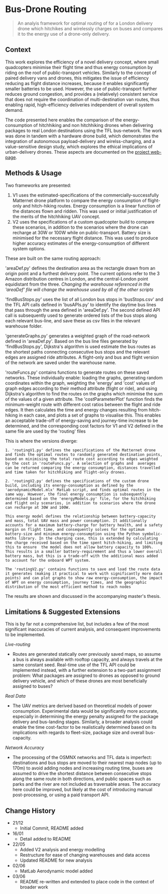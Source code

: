 # Bus-Drone Routing
> An analyis framework for  optimal routing of  for a London delivery drone which hitchikes and wirelessly charges on buses and compares it to the energy use of a drone-only delivery.


## Context
This work explores the efficiency of a novel delivery concept, where small quadcopters minimise their flight time and thus energy consumption by riding on the roof of public-transport vehicles. Similarly to the concept of paired delivery vans and drones, this mitigates the issue of efficiency reducing as flight distance increases, because it enables significantly smaller batteries to be used. However, the use of public-transport further reduces ground congestion, and provides a (relatively) consistent service that does not require the coordination of multi-destination van routes, thus enabling rapid, high-efficiency deliveries independent of overall system demand.

The code presented here enables the comparison of the energy-consumption of hitchhiking and non hitchhiking drones when delivering packages to real London destinations using the TFL bus-network. The work was done in tandem with a hardware drone build, which demonstrates the integration of autonomous payload-delivery and wirelss-charging, and a value-sensitive design study, which explores the ethical implications of urban-delivery drones. These aspects are documented on the [project web-page](www.annasoligo.co.uk/projectpages/busQuad).


## Methods & Usage

Two frameworks are presented: 
1. V1 uses the estimated-specifications of the commercially-successfully Matternet drone platform to compare the energy consumption of flight-only and hitch-hiking routes. Energy consumption is a linear function of the distances flown and ridden. This was used or initial justification of the merits of the hitchhiking UAV concept.
2. V2 uses the specifications of a custom quadcopter build to compare these scenarios, in addition to the scenarios where the drone can recharge at 30W or 100W while on public-transport. Battery size is minimised for the necessary flight distance. This was used to produce higher accuracy estimates of the energy-consumption of different system options.

These are built on the same routing approach:

'areaDef.py' defines the destination area as the rectangle drawn from an origin point and a furthest delivery point. The current options refer to the 3 Amazon distribution centres in London, and the central-London point equidistant from the three. *Changing the warehouse referenced in the 'areaDef' file will change the warehouse used by all of the other scripts*

'findBusStops.py' uses the list of all London bus stops in 'busStops.csv' and the TFL API calls defined in 'busAPIs.py' to identify the daytime bus lines that pass through the area defined in 'areaDef.py'. The second defined API call is subsequently used to generate ordered lists of the bus stops along each relevant bus-line, and save these as csv files in the relevant warehouse folder.

'generateGraphs.py' generates a weighted graph of the road-network defined in 'areaDef.py'. Based on the bus line files generated by 'findBusStops.py', Dijkstra's algorithm is used estimate the bus routes as the shortest paths connecting consecutive bus stops and the relevant edges are assigned ride attributes. A flight-only and bus and flight version of the network are saved under the warehouse name.

'routeFuncs.py' contains functions to generate routes on these saved networks. These individually enable: loading the graphs, generating random coordinates within the graph, weighting the 'energy' and 'cost' values of graph edges according to their method attribute (flight or ride), and using Dijkstra's algorithm to find the routes on the graphs which minimise the sum of the values of a given attribute. The 'costParameterPlot' function finds the minimum-weight route with different cost ratios between the flight and ride edges. It then calculates the time and energy changes resulting from hitch-hiking in each case, and plots a set of graphs to visualise this. This enables an acceptable trade-off of energy-saving and journey-time increase to be determined, and the corresponding cost factors for V1 and V2 defined in the same file are used by the 'routing' files


This is where the versions diverge:

    1. 'routingV1.py' defines the specifications of the Matternet drone and finds the optimal routes to randomly generated destination points, based on minimising the total route cost according to edges weighted by the cost in 'routeFuncs.py'. A selection of graphs and  averages can be returned comparing the energy consumption, distances travelled and time taken for hitchhiking and flight-only drones.

    2. 'routingV2.py' defines the specifications of the custom drone build, including its energy-consumption as defined by the 'aerodynamicModel.mlx' MatLab script, and finds optimal routes in the same way. However, the final energy consumption is subsequently determined based on the 'energyModels.py' file, for the hitchhiking and flight only scenarios, in addition to scenarios where the drone can recharge at 30W and 100W. 

    This energy model defines the relationship between battery-capacity and mass, total UAV mass and power consumption. It additionally accounts for a maximum battery-charge for battery health, and a safety margin on flight time, and consequently solves for the optimum battery-size and minimum energy-consumption using the Python symbolic-maths library. In the charging case, this is extended by calculating the charge received based on the time spent hitch-hiking, and limiting this to ensure  the model does not allow battery capacity to 100%. This results in a smaller battery-requirement and thus a lower overall battery mass, but this is a trade-off with the additional mass added to account for the onboard WPT system.

    The 'routingV2.py' contains functions to save and load the route data it generates (making it practical to work with significantly more data points) and can plot graphs to show raw energy-consumption, the impact of WPT on energy consumption, journey times, and the geographic distribution of the most efficient method to reach nodes

The results are shown and discussed in the accompanying master's thesis.


## Limitations & Suggested Extensions

This is by far not a comprehensive list, but includes a few of the most significant inaccuracies of current analysis, and consequent improvements to be implemented.

*Live-routing*
- Routes are generated statically over previously saved maps, so assume a bus is always available with rooftop capacity, and always travels at the same constant seed. Real-time use of the TFL API could be implemented instead, with a further extension to a two-part assignment problem: What packages are assigned to drones as opposed to ground delivery vehicle, and which of these drones are most beneficially assigned to buses?

*Real Data*
-  The UAV metrics are derived based on theoretical models of power consumption. Experimental data would be significantly more accurate, especially in determining the energy penalty assigned for the package delivery and bus-landing stages. Similarly, a broader analysis could enable the time cost-factor to be realistically determined based on its implications with regards to fleet-size, package size and overall bus-capacity.

*Network Accuracy*
- The processing of the OSMNX networks and TFL data is imperfect: destinations and bus stops are moved to their nearest map nodes (up to 170m) to avoid adding nodes and increasing routing time, buses are assumed to drive the shortest distance between consecutive stops along the same route in both directions, and public spaces such as parks and the river are not included as traversable areas. The accuracy here could be improved, but likely at the cost of introducing manual post-processing, or using a paid transport API.


## Change History

* 21/12
    * Initial Commit, README added
* 16/01
    * Detail added to README
* 22/05
    * Added V2 analysis and energy modelling
    * Restructure for ease of changing warehouses and data access
    * Updated README for new analysis
* 02/06
    * MatLab Aerodynamic model  added
* 03/06
    * README re-written and extended to place code in the context of broader work
